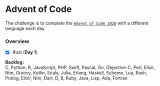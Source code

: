 # Advent of Code

The challenge is to complete the [`Advent of Code 2020`](https://adventofcode.com) with a different language each day.

### Overview 
- [x] Rust (**Day 1**) 

**Backlog:**  
C, Python, R, JavaScript, PHP, Swift, Pascal, Go, Objective-C, Perl, Elixir, Nim, Groovy, Kotlin, Scala, Julia, Erlang, Haskell, Scheme, Lua, Bash, Prolog, Elixir, Nim, Dart, D, B, Ruby, Java, Lisp, Ada, Fortran
